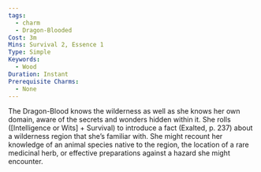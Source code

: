 ```yaml
---
tags:
  - charm
  - Dragon-Blooded
Cost: 3m
Mins: Survival 2, Essence 1
Type: Simple
Keywords:
  - Wood
Duration: Instant
Prerequisite Charms:
  - None
---
```

The Dragon-Blood knows the wilderness as well as she knows her own domain, aware of the secrets and wonders hidden within it. She rolls ([Intelligence or Wits] + Survival) to introduce a fact (Exalted, p. 237) about a wilderness region that she’s familiar with. She might recount her knowledge of an animal species native to the region, the location of a rare medicinal herb, or effective preparations against a hazard she might encounter.